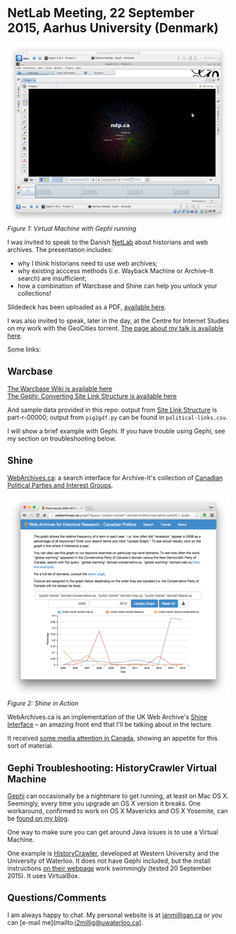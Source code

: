 # NetLab Meeting, 22 September 2015, Aarhus University (Denmark)

![Virtual Machine with Gephi running](https://raw.githubusercontent.com/ianmilligan1/Aarhus-Netlab/master/Gephi-VM-In-Action.png)
_Figure 1: Virtual Machine with Gephi running_

I was invited to speak to the Danish [NetLab](http://netlab.dk/) about historians and web archives. The presentation includes:
- why I think historians need to use web archives;
- why existing acccess methods (i.e. Wayback Machine or Archive-It search) are insufficient;
- how a combination of Warcbase and Shine can help you unlock your collections!

Slidedeck has been uploaded as a PDF, [available here](https://github.com/ianmilligan1/Aarhus-Netlab/blob/master/Large-Scale-Web-Archive-Mining-Slidedeck.pdf).

I was also invited to speak, later in the day, at the Centre for Internet Studies on my work with the GeoCities torrent. [The page about my talk is available here](http://cfi.au.dk/news/article/artikel/cfi-seminar-web-history-geocities-and-news-websites/).

Some links:

## Warcbase
[The Warcbase Wiki is available here](https://github.com/lintool/warcbase/wiki)  
[The Gephi: Converting Site Link Structure is available here](https://github.com/lintool/warcbase/wiki/Gephi:-Converting-Site-Link-Structure-into-Dynamic-Visualization)

And sample data provided in this repo: output from [Site Link Structure](https://github.com/lintool/warcbase/wiki/Pig:-Analysis-of-Site-Link-Structure) is part-r-00000; output from `pig2gdf.py` can be found in `political-links.csv`.

I will show a brief example with Gephi. If you have trouble using Gephi, see my section on troubleshooting below.

## Shine
[WebArchives.ca](http://webarchives.ca/): a search interface for Archive-It's collection of [Canadian Political Parties and Interest Groups](https://archive-it.org/collections/227).

![Shine](https://raw.githubusercontent.com/ianmilligan1/Aarhus-Netlab/master/Shine.png)
_Figure 2: Shine in Action_

WebArchives.ca is an implementation of the UK Web Archive's [Shine Interface](https://github.com/ukwa/shine) – an amazing front end that I'll be talking about in the lecture.

It received [some media attention in Canada](http://www.cbc.ca/news/canada/kitchener-waterloo/waterloo-professor-restores-deleted-political-platforms-promises-1.3204877), showing an appetite for this sort of material.

## Gephi Troubleshooting: HistoryCrawler Virtual Machine
[Gephi](http://gephi.github.io/) can occasionally be a nightmare to get running, at least on Mac OS X. Seemingly, every time you upgrade an OS X version it breaks. One workaround, confirmed to work on OS X Mavericks and OS X Yosemite, can be [found on my blog](http://ianmilligan.ca/2014/07/15/getting-gephi-running-on-os-x-mavericks/).

One way to make sure you can get around Java issues is to use a Virtual Machine. 

One example is [HistoryCrawler](http://ianmilligan.ca/historycrawler/), developed at Western University and the University of Waterloo. It does not have Gephi included, but the install instructions [on their webpage](http://gephi.github.io/users/install/) work swimmingly (tested 20 September 2015). It uses VirtualBox.

## Questions/Comments
I am always happy to chat. My personal website is at [ianmilligan.ca](http://ianmilligan.ca) or you can [e-mail me](mailto:i2millig@uwaterloo.ca].
